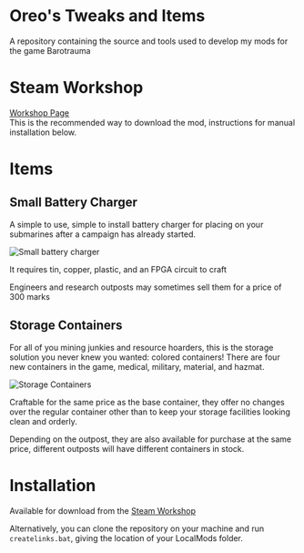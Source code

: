 # Oreo's Tweaks and Items

A repository containing the source and tools used to develop my mods for the game Barotrauma

# Steam Workshop

[Workshop Page](https://steamcommunity.com/sharedfiles/filedetails/?id=2869787418)<br>
This is the recommended way to download the mod, instructions for manual installation below.

# Items

## Small Battery Charger

A simple to use, simple to install battery charger for placing on your submarines after
a campaign has already started.

![Small battery charger](docs/img/smallcharger.png?raw=true "Small battery charger")

It requires tin, copper, plastic, and an FPGA circuit to craft

Engineers and research outposts may sometimes sell them for a price of 300 marks

## Storage Containers

For all of you mining junkies and resource hoarders, this is the storage solution you never knew you wanted: colored containers!  There are four new containers in the game, medical, military, material, and hazmat.

![Storage Containers](docs/img/toolboxes.png?raw=true "Storage containers")

Craftable for the same price as the base container, they offer no changes over the regular container other than to keep your storage facilities looking clean and orderly.

Depending on the outpost, they are also available for purchase at the same price, different outposts will have different containers in stock.

# Installation

Available for download from the [Steam Workshop](https://steamcommunity.com/sharedfiles/filedetails/?id=2869787418)

Alternatively, you can clone the repository on your machine and run `createlinks.bat`, giving the location of your LocalMods folder.
